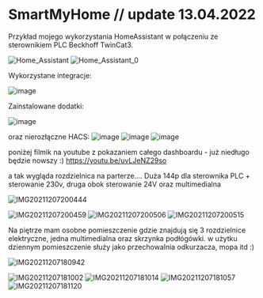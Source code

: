 # SmartMyHome // update 13.04.2022

Przykład mojego wykorzystania HomeAssistant w połączeniu ze sterownikiem PLC Beckhoff TwinCat3.

![Home_Assistant](https://user-images.githubusercontent.com/95655881/163258467-d11da611-cf7e-429e-aab8-b52d664e2da1.png)
![Home_Assistant_0](https://user-images.githubusercontent.com/95655881/163258656-5ebdcfdb-8997-4303-bc1c-706453e5a7fe.png)


Wykorzystane integracje:

![image](https://user-images.githubusercontent.com/95655881/163258944-eed176a9-ad1b-4bbd-bbe5-f43a3cfbfc14.png)

Zainstalowane dodatki:

![image](https://user-images.githubusercontent.com/95655881/163259068-78525e9b-e53e-46b0-af8b-7ee141ff8d8f.png)


oraz nierozłączne HACS:
![image](https://user-images.githubusercontent.com/95655881/163259241-05d48729-c313-4f25-9f66-f3d1a81459b9.png)
![image](https://user-images.githubusercontent.com/95655881/163259292-49e13e27-5f39-4e16-a04b-a1693646fd62.png)
![image](https://user-images.githubusercontent.com/95655881/163259337-3ef5987d-58cf-4d2b-b712-5e64a4a32c18.png)



poniżej filmik na youtube z pokazaniem całego dashboardu - już niedługo będzie nowszy :)
https://youtu.be/uvLJeNZ29so

a tak wygląda rozdzielnica na parterze.... Duża 144p dla sterownika PLC + sterowanie 230v, druga obok sterowanie 24V oraz multimedialna

![IMG20211207200444](https://user-images.githubusercontent.com/95655881/145090823-6ab70344-7b4e-43bc-b9a5-5145068ddf22.jpg)

![IMG20211207200459](https://user-images.githubusercontent.com/95655881/145090825-c37d2552-cbea-4b75-94ed-1d5fd204dc34.jpg)
![IMG20211207200506](https://user-images.githubusercontent.com/95655881/145090828-0d72d0d8-c652-4dc1-b3bd-ca13b89cc36b.jpg)
![IMG20211207200515](https://user-images.githubusercontent.com/95655881/145090829-1c32f993-68c2-446d-abc6-7d8703436dbf.jpg)


Na piętrze mam osobne pomieszczenie gdzie znajdują się 3 rozdzielnice elektryczne, jedna multimedialna oraz skrzynka podłógówki. w użytku dziennym pomieszczenie służy jako przechowalnia odkurzacza, mopa itd :)

![IMG20211207180942](https://user-images.githubusercontent.com/95655881/145079941-257f4a01-e42e-4d7d-b011-c60dd822b540.jpg)

![IMG20211207181002](https://user-images.githubusercontent.com/95655881/145079952-0df61e15-295d-4118-8041-9366ec892501.jpg)
![IMG20211207181014](https://user-images.githubusercontent.com/95655881/145079959-27f23d06-2ff6-415c-98a8-1c33c48d43df.jpg)
![IMG20211207181057](https://user-images.githubusercontent.com/95655881/145079971-ef365f18-b7d4-4ae6-ba0d-7d7a3f4e25f0.jpg)
![IMG20211207181120](https://user-images.githubusercontent.com/95655881/145079977-a1e6ceea-9977-4bab-855b-262251611223.jpg)
